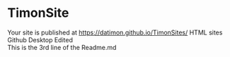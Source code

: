 # TimonSite

Your site is published at https://datimon.github.io/TimonSites/
HTML sites  
Github Desktop Edited  
This is the 3rd line of the Readme.md
